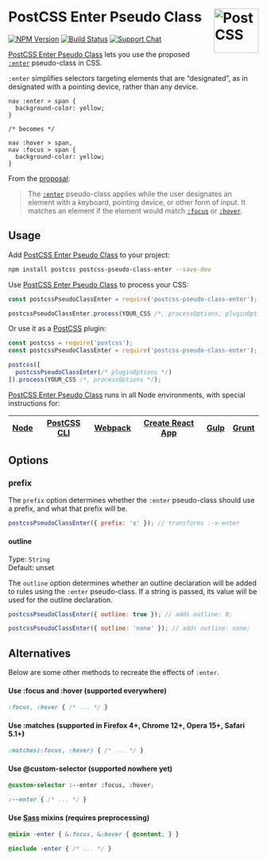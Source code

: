 # PostCSS Enter Pseudo Class [<img src="https://postcss.github.io/postcss/logo.svg" alt="PostCSS" width="90" height="90" align="right">][PostCSS]

[![NPM Version][npm-img]][npm-url]
[![Build Status][cli-img]][cli-url]
[![Support Chat][git-img]][git-url]

[PostCSS Enter Pseudo Class] lets you use the proposed [`:enter`] pseudo-class
in CSS.

`:enter` simplifies selectors targeting elements that are “designated”, as in
designated with a pointing device, rather than any device.


```pcss
nav :enter > span {
  background-color: yellow;
}

/* becomes */

nav :hover > span,
nav :focus > span {
  background-color: yellow;
}
```

From the [proposal]:

> The [`:enter`] pseudo-class applies while the user designates an element with
> a keyboard, pointing device, or other form of input. It matches an element if
> the element would match [`:focus`] or [`:hover`].

## Usage

Add [PostCSS Enter Pseudo Class] to your project:

```bash
npm install postcss postcss-pseudo-class-enter --save-dev
```

Use [PostCSS Enter Pseudo Class] to process your CSS:

```js
const postcssPseudoClassEnter = require('postcss-pseudo-class-enter');

postcssPseudoClassEnter.process(YOUR_CSS /*, processOptions, pluginOptions */);
```

Or use it as a [PostCSS] plugin:

```js
const postcss = require('postcss');
const postcssPseudoClassEnter = require('postcss-pseudo-class-enter');

postcss([
  postcssPseudoClassEnter(/* pluginOptions */)
]).process(YOUR_CSS /*, processOptions */);
```

[PostCSS Enter Pseudo Class] runs in all Node environments, with special
instructions for:

| [Node](INSTALL.md#node) | [PostCSS CLI](INSTALL.md#postcss-cli) | [Webpack](INSTALL.md#webpack) | [Create React App](INSTALL.md#create-react-app) | [Gulp](INSTALL.md#gulp) | [Grunt](INSTALL.md#grunt) |
| --- | --- | --- | --- | --- | --- |

## Options

### prefix

The `prefix` option determines whether the `:enter` pseudo-class should use a
prefix, and what that prefix will be.

```js
postcssPseudoClassEnter({ prefix: 'x' }); // transforms :-x-enter
```

#### outline

Type: `String`  
Default: unset

The `outline` option determines whether an outline declaration will be added to
rules using the `:enter` pseudo-class. If a string is passed, its value will be
used for the outline declaration.

```js
postcssPseudoClassEnter({ outline: true }); // adds outline: 0;
```

```js
postcssPseudoClassEnter({ outline: 'none' }); // adds outline: none;
```

## Alternatives

Below are some other methods to recreate the effects of `:enter`.

#### Use :focus and :hover (supported everywhere)

```css
:focus, :hover { /* ... */ }
```

#### Use :matches (supported in Firefox 4+, Chrome 12+, Opera 15+, Safari 5.1+)

```css
:matches(:focus, :hover) { /* ... */ }
```

#### Use @custom-selector (supported nowhere yet)

```css
@custom-selector :--enter :focus, :hover;

:--enter { /* ... */ }
```

#### Use [Sass] mixins (requires preprocessing)

```scss
@mixin -enter { &:focus, &:hover { @content; } }

@include -enter { /* ... */ }
```

[cli-img]: https://img.shields.io/travis/jonathantneal/postcss-pseudo-class-enter.svg
[cli-url]: https://travis-ci.org/jonathantneal/postcss-pseudo-class-enter
[git-img]: https://img.shields.io/badge/support-chat-blue.svg
[git-url]: https://gitter.im/postcss/postcss
[npm-img]: https://img.shields.io/npm/v/postcss-pseudo-class-enter.svg
[npm-url]: https://www.npmjs.com/package/postcss-pseudo-class-enter

[`:enter`]: https://discourse.specifiction.org/t/a-common-pseudo-class-for-hover-and-focus/877
[`:focus`]: https://dev.w3.org/csswg/selectors/#focus-pseudo
[`:hover`]: https://dev.w3.org/csswg/selectors/#visited-pseudo
[PostCSS]: https://github.com/postcss/postcss
[PostCSS Enter Pseudo Class]: https://github.com/jonathantneal/postcss-pseudo-class-enter
[proposal]: https://discourse.specifiction.org/t/a-common-pseudo-class-for-hover-and-focus/877
[Sass]: https://sass-lang.com/
